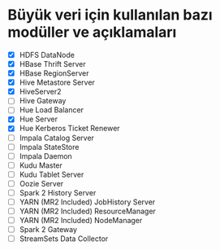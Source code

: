 # Büyük veri için kullanılan bazı modüller ve açıklamaları
- [x] HDFS DataNode
- [x] HBase Thrift Server
- [x] HBase RegionServer
- [x] Hive Metastore Server
- [x] HiveServer2
- [ ] Hive Gateway
- [ ] Hue Load Balancer
- [x] Hue Server
- [x] Hue Kerberos Ticket Renewer
- [ ] Impala Catalog Server
- [ ] Impala StateStore
- [ ] Impala Daemon
- [ ] Kudu Master
- [ ] Kudu Tablet Server
- [ ] Oozie Server
- [ ] Spark 2 History Server
- [ ] YARN (MR2 Included) JobHistory Server
- [ ] YARN (MR2 Included) ResourceManager
- [ ] YARN (MR2 Included) NodeManager
- [ ] Spark 2 Gateway
- [ ] StreamSets Data Collector
